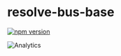 # **resolve-bus-base**
[![npm version](https://badge.fury.io/js/resolve-bus-base.svg)](https://badge.fury.io/js/resolve-bus-base)

![Analytics](https://ga-beacon.appspot.com/UA-118635726-1/packages-resolve-bus-base-readme?pixel)
